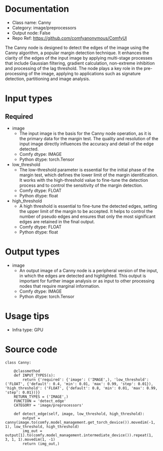 # Documentation
- Class name: Canny
- Category: image/preprocessors
- Output node: False
- Repo Ref: https://github.com/comfyanonymous/ComfyUI

The Canny node is designed to detect the edges of the image using the Canny algorithm, a popular margin detection technique. It enhances the clarity of the edges of the input image by applying multi-stage processes that include Gaussian filtering, gradient calculation, non-extreme inhibition and processing of the lag threshold. The node plays a key role in the pre-processing of the image, applying to applications such as signature detection, partitioning and image analysis.

# Input types
## Required
- image
    - The input image is the basis for the Canny node operation, as it is the primary data for the margin test. The quality and resolution of the input image directly influences the accuracy and detail of the edge detected.
    - Comfy dtype: IMAGE
    - Python dtype: torch.Tensor
- low_threshold
    - The low-threshold parameter is essential for the initial phase of the margin test, which defines the lower limit of the margin identification. It works with the high-threshold value to fine-tune the detection process and to control the sensitivity of the margin detection.
    - Comfy dtype: FLOAT
    - Python dtype: float
- high_threshold
    - A high threshold is essential to fine-tune the detected edges, setting the upper limit of the margin to be accepted. It helps to control the number of pseudo edges and ensures that only the most significant edges are retained in the final output.
    - Comfy dtype: FLOAT
    - Python dtype: float

# Output types
- image
    - An output image of a Canny node is a peripheral version of the input, in which the edges are detected and highlighted. This output is important for further image analysis or as input to other processing nodes that require marginal information.
    - Comfy dtype: IMAGE
    - Python dtype: torch.Tensor

# Usage tips
- Infra type: GPU

# Source code
```
class Canny:

    @classmethod
    def INPUT_TYPES(s):
        return {'required': {'image': ('IMAGE',), 'low_threshold': ('FLOAT', {'default': 0.4, 'min': 0.01, 'max': 0.99, 'step': 0.01}), 'high_threshold': ('FLOAT', {'default': 0.8, 'min': 0.01, 'max': 0.99, 'step': 0.01})}}
    RETURN_TYPES = ('IMAGE',)
    FUNCTION = 'detect_edge'
    CATEGORY = 'image/preprocessors'

    def detect_edge(self, image, low_threshold, high_threshold):
        output = canny(image.to(comfy.model_management.get_torch_device()).movedim(-1, 1), low_threshold, high_threshold)
        img_out = output[1].to(comfy.model_management.intermediate_device()).repeat(1, 3, 1, 1).movedim(1, -1)
        return (img_out,)
```